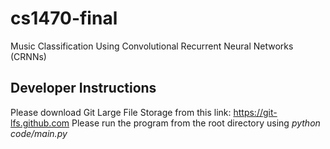 # cs1470-final
Music Classification Using Convolutional Recurrent Neural Networks (CRNNs)

## Developer Instructions
Please download Git Large File Storage from this link: https://git-lfs.github.com
Please run the program from the root directory using *python code/main.py*